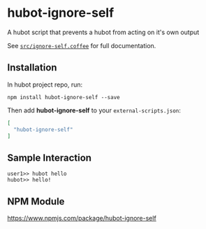 # hubot-ignore-self

A hubot script that prevents a hubot from acting on it's own output

See [`src/ignore-self.coffee`](src/ignore-self.coffee) for full documentation.

## Installation

In hubot project repo, run:

`npm install hubot-ignore-self --save`

Then add **hubot-ignore-self** to your `external-scripts.json`:

```json
[
  "hubot-ignore-self"
]
```

## Sample Interaction

```
user1>> hubot hello
hubot>> hello!
```

## NPM Module

https://www.npmjs.com/package/hubot-ignore-self
